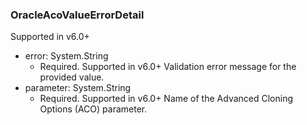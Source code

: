 ### OracleAcoValueErrorDetail
Supported in v6.0+

- error: System.String
  - Required. Supported in v6.0+
  Validation error message for the provided value.
- parameter: System.String
  - Required. Supported in v6.0+
  Name of the Advanced Cloning Options (ACO) parameter.
